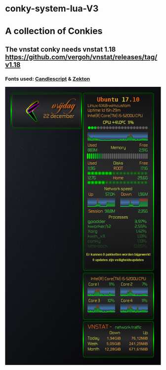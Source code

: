 # conky-system-lua-V3

# A collection of Conkies

## The vnstat conky needs vnstat 1.18 https://github.com/vergoh/vnstat/releases/tag/v1.18

### Fonts used: [Candlescript](https://www.dafont.com/candlescript.font) & [Zekton](https://www.dafont.com/zekton.font)

<p align="center"> <img src="https://raw.githubusercontent.com/wim66/conky-system-lua-V3/master/preview.png" alt="image"></p>
